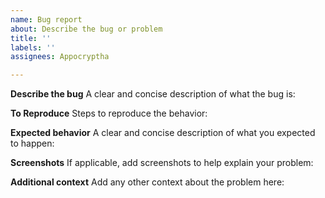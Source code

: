 ```yaml
---
name: Bug report
about: Describe the bug or problem
title: ''
labels: ''
assignees: Appocryptha

---
```


**Describe the bug**
A clear and concise description of what the bug is:


**To Reproduce**
Steps to reproduce the behavior:


**Expected behavior**
A clear and concise description of what you expected to happen:


**Screenshots**
If applicable, add screenshots to help explain your problem:


**Additional context**
Add any other context about the problem here:
